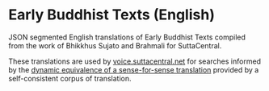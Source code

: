 Early Buddhist Texts (English)
==============================

JSON segmented English translations of Early Buddhist Texts compiled from
the work of Bhikkhus Sujato and Brahmali for SuttaCentral.

These translations are used by [voice.suttacentral.net](voice.suttacentral.net) for searches 
informed by the [dynamic equivalence of a sense-for-sense translation](https://en.wikipedia.org/wiki/Sense-for-sense_translation)
provided by a self-consistent corpus of translation.
